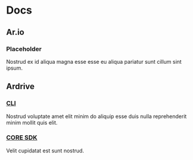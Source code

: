 
# Docs
## Ar.io
### Placeholder
Nostrud ex id aliqua magna esse esse eu aliqua pariatur sunt cillum sint ipsum.
## Ardrive
### <a href="/docs/ardrive/ardrive-cli/">CLI</a>
Nostrud voluptate amet elit minim do aliquip esse duis nulla reprehenderit minim mollit quis elit.
### <a href="/docs/ardrive/ardrive-core/">CORE SDK</a>
Velit cupidatat est sunt nostrud.